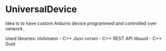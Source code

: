 # UniversalDevice

Idea is to have custom Arduino device programmed and controlled over network.

Used libraries:
nlohmann - C++ Json
corwn - C++ REST API
libuuid - C++ Guid
